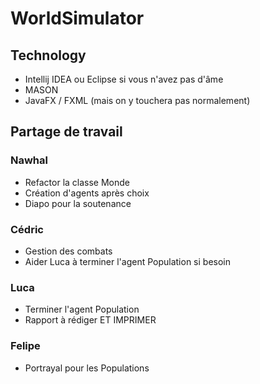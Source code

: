 # WorldSimulator

## Technology

- Intellij IDEA ou Eclipse si vous n'avez pas d'âme
- MASON
- JavaFX / FXML (mais on y touchera pas normalement)

## Partage de travail

### Nawhal
- Refactor la classe Monde
- Création d'agents après choix
- Diapo pour la soutenance

### Cédric
- Gestion des combats
- Aider Luca à terminer l'agent Population si besoin

### Luca
- Terminer l'agent Population
- Rapport à rédiger ET IMPRIMER

### Felipe
- Portrayal pour les Populations
